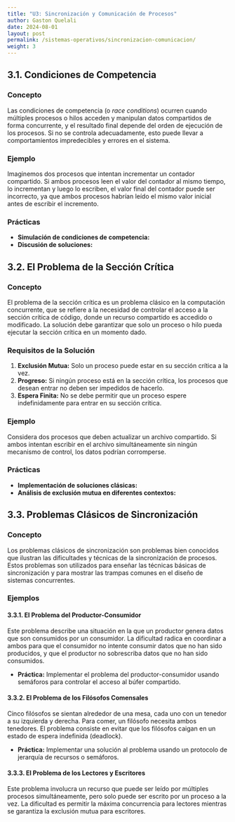 ```yaml
---
title: "U3: Sincronización y Comunicación de Procesos"
author: Gaston Quelali
date: 2024-08-01
layout: post
permalink: /sistemas-operativos/sincronizacion-comunicacion/
weight: 3
---
```


## 3.1. Condiciones de Competencia

### Concepto
Las condiciones de competencia (o *race conditions*) ocurren cuando múltiples procesos o hilos acceden y manipulan datos compartidos de forma concurrente, y el resultado final depende del orden de ejecución de los procesos. Si no se controla adecuadamente, esto puede llevar a comportamientos impredecibles y errores en el sistema.

### Ejemplo
Imaginemos dos procesos que intentan incrementar un contador compartido. Si ambos procesos leen el valor del contador al mismo tiempo, lo incrementan y luego lo escriben, el valor final del contador puede ser incorrecto, ya que ambos procesos habrían leído el mismo valor inicial antes de escribir el incremento.

### Prácticas
- **Simulación de condiciones de competencia:**
- **Discusión de soluciones:** 

## 3.2. El Problema de la Sección Crítica

### Concepto
El problema de la sección crítica es un problema clásico en la computación concurrente, que se refiere a la necesidad de controlar el acceso a la sección crítica de código, donde un recurso compartido es accedido o modificado. La solución debe garantizar que solo un proceso o hilo pueda ejecutar la sección crítica en un momento dado.

### Requisitos de la Solución
1. **Exclusión Mutua:** Solo un proceso puede estar en su sección crítica a la vez.
2. **Progreso:** Si ningún proceso está en la sección crítica, los procesos que desean entrar no deben ser impedidos de hacerlo.
3. **Espera Finita:** No se debe permitir que un proceso espere indefinidamente para entrar en su sección crítica.

### Ejemplo
Considera dos procesos que deben actualizar un archivo compartido. Si ambos intentan escribir en el archivo simultáneamente sin ningún mecanismo de control, los datos podrían corromperse.

### Prácticas
- **Implementación de soluciones clásicas:** 
- **Análisis de exclusión mutua en diferentes contextos:**

## 3.3. Problemas Clásicos de Sincronización

### Concepto
Los problemas clásicos de sincronización son problemas bien conocidos que ilustran las dificultades y técnicas de la sincronización de procesos. Estos problemas son utilizados para enseñar las técnicas básicas de sincronización y para mostrar las trampas comunes en el diseño de sistemas concurrentes.

### Ejemplos

#### 3.3.1. El Problema del Productor-Consumidor
Este problema describe una situación en la que un productor genera datos que son consumidos por un consumidor. La dificultad radica en coordinar a ambos para que el consumidor no intente consumir datos que no han sido producidos, y que el productor no sobrescriba datos que no han sido consumidos.

- **Práctica:** Implementar el problema del productor-consumidor usando semáforos para controlar el acceso al búfer compartido.

#### 3.3.2. El Problema de los Filósofos Comensales
Cinco filósofos se sientan alrededor de una mesa, cada uno con un tenedor a su izquierda y derecha. Para comer, un filósofo necesita ambos tenedores. El problema consiste en evitar que los filósofos caigan en un estado de espera indefinida (deadlock).

- **Práctica:** Implementar una solución al problema usando un protocolo de jerarquía de recursos o semáforos.

#### 3.3.3. El Problema de los Lectores y Escritores
Este problema involucra un recurso que puede ser leído por múltiples procesos simultáneamente, pero solo puede ser escrito por un proceso a la vez. La dificultad es permitir la máxima concurrencia para lectores mientras se garantiza la exclusión mutua para escritores.
